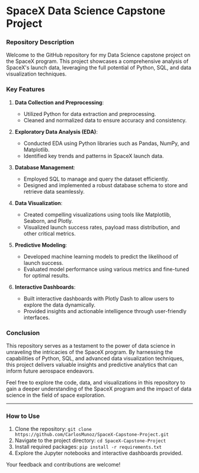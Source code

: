# SpaceX Data Science Capstone Project

### Repository Description

Welcome to the GitHub repository for my Data Science capstone project on the SpaceX program. This project showcases a comprehensive analysis of SpaceX's launch data, leveraging the full potential of Python, SQL, and data visualization techniques.

### Key Features

1. **Data Collection and Preprocessing**:
   - Utilized Python for data extraction and preprocessing.
   - Cleaned and normalized data to ensure accuracy and consistency.

2. **Exploratory Data Analysis (EDA)**:
   - Conducted EDA using Python libraries such as Pandas, NumPy, and Matplotlib.
   - Identified key trends and patterns in SpaceX launch data.

3. **Database Management**:
   - Employed SQL to manage and query the dataset efficiently.
   - Designed and implemented a robust database schema to store and retrieve data seamlessly.

4. **Data Visualization**:
   - Created compelling visualizations using tools like Matplotlib, Seaborn, and Plotly.
   - Visualized launch success rates, payload mass distribution, and other critical metrics.

5. **Predictive Modeling**:
   - Developed machine learning models to predict the likelihood of launch success.
   - Evaluated model performance using various metrics and fine-tuned for optimal results.

6. **Interactive Dashboards**:
   - Built interactive dashboards with Plotly Dash to allow users to explore the data dynamically.
   - Provided insights and actionable intelligence through user-friendly interfaces.

### Conclusion

This repository serves as a testament to the power of data science in unraveling the intricacies of the SpaceX program. By harnessing the capabilities of Python, SQL, and advanced data visualization techniques, this project delivers valuable insights and predictive analytics that can inform future aerospace endeavors.

Feel free to explore the code, data, and visualizations in this repository to gain a deeper understanding of the SpaceX program and the impact of data science in the field of space exploration.

---

### How to Use

1. Clone the repository: `git clone https://github.com/CarlosMunoz/SpaceX-Capstone-Project.git`
2. Navigate to the project directory: `cd SpaceX-Capstone-Project`
3. Install required packages: `pip install -r requirements.txt`
4. Explore the Jupyter notebooks and interactive dashboards provided.

Your feedback and contributions are welcome!
